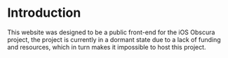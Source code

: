 # Introduction
This website was designed to be a public front-end for the iOS Obscura project, the project is currently in a dormant state due to a lack of funding and resources, which in turn makes it impossible to host this project.
